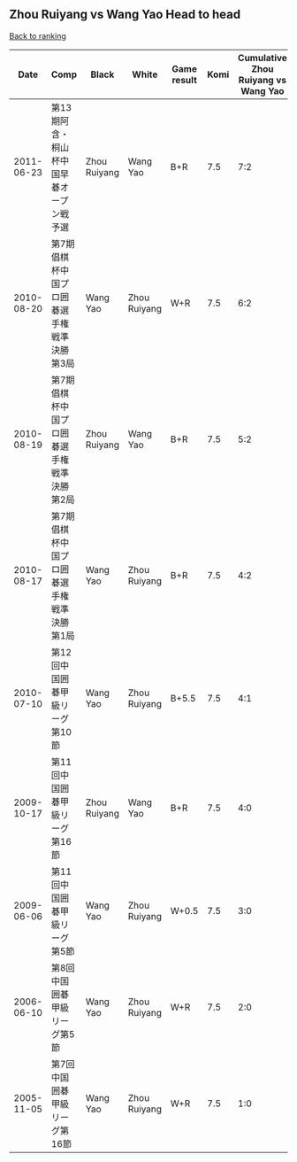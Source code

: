 ## Zhou Ruiyang vs Wang Yao Head to head

[Back to ranking](../../index.md)




| **Date** | **Comp** | **Black** | **White** | **Game result** | **Komi** | **Cumulative Zhou Ruiyang vs Wang Yao** | **Zhou Ruiyang streak** | **Wang Yao streak** | 
| --- | --- | --- | --- | --- | --- | --- | --- | --- |
| 2011-06-23 | 第13期阿含・桐山杯中国早碁オープン戦予選 | Zhou Ruiyang | Wang Yao | B+R | 7.5 | 7:2 | 3 | 0 | 
| 2010-08-20 | 第7期倡棋杯中国プロ囲碁選手権戦準決勝第3局 | Wang Yao | Zhou Ruiyang | W+R | 7.5 | 6:2 | 2 | 0 | 
| 2010-08-19 | 第7期倡棋杯中国プロ囲碁選手権戦準決勝第2局 | Zhou Ruiyang | Wang Yao | B+R | 7.5 | 5:2 | 1 | 0 | 
| 2010-08-17 | 第7期倡棋杯中国プロ囲碁選手権戦準決勝第1局 | Wang Yao | Zhou Ruiyang | B+R | 7.5 | 4:2 | 0 | 2 | 
| 2010-07-10 | 第12回中国囲碁甲級リーグ第10節 | Wang Yao | Zhou Ruiyang | B+5.5 | 7.5 | 4:1 | 0 | 1 | 
| 2009-10-17 | 第11回中国囲碁甲級リーグ第16節 | Zhou Ruiyang | Wang Yao | B+R | 7.5 | 4:0 | 4 | 0 | 
| 2009-06-06 | 第11回中国囲碁甲級リーグ第5節 | Wang Yao | Zhou Ruiyang | W+0.5 | 7.5 | 3:0 | 3 | 0 | 
| 2006-06-10 | 第8回中国囲碁甲級リーグ第5節 | Wang Yao | Zhou Ruiyang | W+R | 7.5 | 2:0 | 2 | 0 | 
| 2005-11-05 | 第7回中国囲碁甲級リーグ第16節 | Wang Yao | Zhou Ruiyang | W+R | 7.5 | 1:0 | 1 | 0 |




